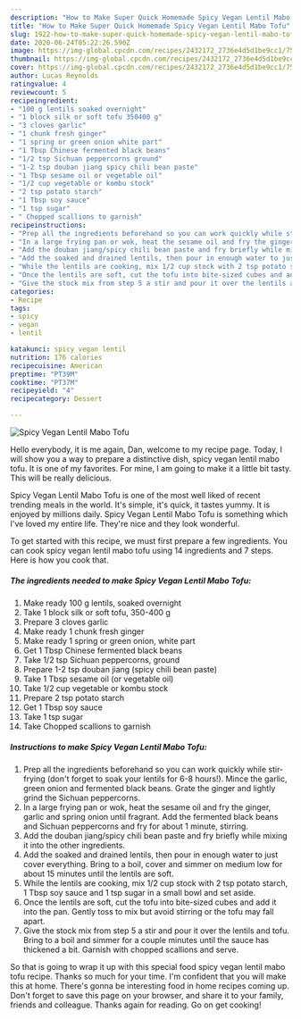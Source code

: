 ```yaml
---
description: "How to Make Super Quick Homemade Spicy Vegan Lentil Mabo Tofu"
title: "How to Make Super Quick Homemade Spicy Vegan Lentil Mabo Tofu"
slug: 1922-how-to-make-super-quick-homemade-spicy-vegan-lentil-mabo-tofu
date: 2020-06-24T05:22:26.590Z
image: https://img-global.cpcdn.com/recipes/2432172_2736e4d5d1be9cc1/751x532cq70/spicy-vegan-lentil-mabo-tofu-recipe-main-photo.jpg
thumbnail: https://img-global.cpcdn.com/recipes/2432172_2736e4d5d1be9cc1/751x532cq70/spicy-vegan-lentil-mabo-tofu-recipe-main-photo.jpg
cover: https://img-global.cpcdn.com/recipes/2432172_2736e4d5d1be9cc1/751x532cq70/spicy-vegan-lentil-mabo-tofu-recipe-main-photo.jpg
author: Lucas Reynolds
ratingvalue: 4
reviewcount: 5
recipeingredient:
- "100 g lentils soaked overnight"
- "1 block silk or soft tofu 350400 g"
- "3 cloves garlic"
- "1 chunk fresh ginger"
- "1 spring or green onion white part"
- "1 Tbsp Chinese fermented black beans"
- "1/2 tsp Sichuan peppercorns ground"
- "1-2 tsp douban jiang spicy chili bean paste"
- "1 Tbsp sesame oil or vegetable oil"
- "1/2 cup vegetable or kombu stock"
- "2 tsp potato starch"
- "1 Tbsp soy sauce"
- "1 tsp sugar"
- " Chopped scallions to garnish"
recipeinstructions:
- "Prep all the ingredients beforehand so you can work quickly while stir-frying (don&#39;t forget to soak your lentils for 6-8 hours!). Mince the garlic, green onion and fermented black beans. Grate the ginger and lightly grind the Sichuan peppercorns."
- "In a large frying pan or wok, heat the sesame oil and fry the ginger, garlic and spring onion until fragrant. Add the fermented black beans and Sichuan peppercorns and fry for about 1 minute, stirring."
- "Add the douban jiang/spicy chili bean paste and fry briefly while mixing it into the other ingredients."
- "Add the soaked and drained lentils, then pour in enough water to just cover everything. Bring to a boil, cover and simmer on medium low for about 15 minutes until the lentils are soft."
- "While the lentils are cooking, mix 1/2 cup stock with 2 tsp potato starch, 1 Tbsp soy sauce and 1 tsp sugar in a small bowl and set aside."
- "Once the lentils are soft, cut the tofu into bite-sized cubes and add it into the pan. Gently toss to mix but avoid stirring or the tofu may fall apart."
- "Give the stock mix from step 5 a stir and pour it over the lentils and tofu. Bring to a boil and simmer for a couple minutes until the sauce has thickened a bit. Garnish with chopped scallions and serve."
categories:
- Recipe
tags:
- spicy
- vegan
- lentil

katakunci: spicy vegan lentil 
nutrition: 176 calories
recipecuisine: American
preptime: "PT39M"
cooktime: "PT37M"
recipeyield: "4"
recipecategory: Dessert

---
```



![Spicy Vegan Lentil Mabo Tofu](https://img-global.cpcdn.com/recipes/2432172_2736e4d5d1be9cc1/751x532cq70/spicy-vegan-lentil-mabo-tofu-recipe-main-photo.jpg)

Hello everybody, it is me again, Dan, welcome to my recipe page. Today, I will show you a way to prepare a distinctive dish, spicy vegan lentil mabo tofu. It is one of my favorites. For mine, I am going to make it a little bit tasty. This will be really delicious.



Spicy Vegan Lentil Mabo Tofu is one of the most well liked of recent trending meals in the world. It's simple, it's quick, it tastes yummy. It is enjoyed by millions daily. Spicy Vegan Lentil Mabo Tofu is something which I've loved my entire life. They're nice and they look wonderful.


To get started with this recipe, we must first prepare a few ingredients. You can cook spicy vegan lentil mabo tofu using 14 ingredients and 7 steps. Here is how you cook that.

<!--inarticleads1-->

##### The ingredients needed to make Spicy Vegan Lentil Mabo Tofu:

1. Make ready 100 g lentils, soaked overnight
1. Take 1 block silk or soft tofu, 350-400 g
1. Prepare 3 cloves garlic
1. Make ready 1 chunk fresh ginger
1. Make ready 1 spring or green onion, white part
1. Get 1 Tbsp Chinese fermented black beans
1. Take 1/2 tsp Sichuan peppercorns, ground
1. Prepare 1-2 tsp douban jiang (spicy chili bean paste)
1. Take 1 Tbsp sesame oil (or vegetable oil)
1. Take 1/2 cup vegetable or kombu stock
1. Prepare 2 tsp potato starch
1. Get 1 Tbsp soy sauce
1. Take 1 tsp sugar
1. Take  Chopped scallions to garnish




<!--inarticleads2-->

##### Instructions to make Spicy Vegan Lentil Mabo Tofu:

1. Prep all the ingredients beforehand so you can work quickly while stir-frying (don&#39;t forget to soak your lentils for 6-8 hours!). Mince the garlic, green onion and fermented black beans. Grate the ginger and lightly grind the Sichuan peppercorns.
1. In a large frying pan or wok, heat the sesame oil and fry the ginger, garlic and spring onion until fragrant. Add the fermented black beans and Sichuan peppercorns and fry for about 1 minute, stirring.
1. Add the douban jiang/spicy chili bean paste and fry briefly while mixing it into the other ingredients.
1. Add the soaked and drained lentils, then pour in enough water to just cover everything. Bring to a boil, cover and simmer on medium low for about 15 minutes until the lentils are soft.
1. While the lentils are cooking, mix 1/2 cup stock with 2 tsp potato starch, 1 Tbsp soy sauce and 1 tsp sugar in a small bowl and set aside.
1. Once the lentils are soft, cut the tofu into bite-sized cubes and add it into the pan. Gently toss to mix but avoid stirring or the tofu may fall apart.
1. Give the stock mix from step 5 a stir and pour it over the lentils and tofu. Bring to a boil and simmer for a couple minutes until the sauce has thickened a bit. Garnish with chopped scallions and serve.




So that is going to wrap it up with this special food spicy vegan lentil mabo tofu recipe. Thanks so much for your time. I'm confident that you will make this at home. There's gonna be interesting food in home recipes coming up. Don't forget to save this page on your browser, and share it to your family, friends and colleague. Thanks again for reading. Go on get cooking!
